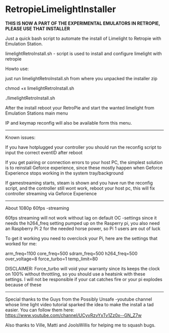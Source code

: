 # RetropieLimelightInstaller

<b> THIS IS NOW A PART OF THE EXPERIMENTAL EMULATORS IN RETROPIE, PLEASE USE THAT INSTALLER </b>



Just a quick bash script to automate the install of Limelight to Retropie with Emulation Station.


limelightRetroInstall.sh - script is used to install and configure limelight with retropie

Howto use:

just run limelightRetroInstall.sh from where you unpacked the installer zip

chmod +x limelightRetroInstall.sh

./limelightRetroInstall.sh

After the install reboot your RetroPie and start the wanted limelight from Emulation Stations main menu

IP and keymap reconfig will also be available form this menu.



<hr>

Known issues: 

If you have hotplugged your controller you should run the reconfig script to input the correct eventID after reboot

If you get pairing or connection errors to your host PC, the simplest solution is to reinstall Geforce experience, since these mostly happen when Geforce Experience stops working in the system tray/background

If gamestreaming starts, steam is shown and you have run the reconfig script, and the controller still wont work, reboot your host pc, this will fix controller streaming via Geforce Experience

<hr>

About 1080p 60fps -streaming



60fps streaming will not work without lag on default OC -settings since it needs the h264_freq setting pumped up on the Rasperry pi, you also need an Raspberry Pi 2 for the needed horse power, so Pi 1 users are out of luck

To get it working you need to overclock your Pi, here are the settings that worked for me:

arm_freq=1100
core_freq=500
sdram_freq=500
h264_freq=500
over_voltage=8
force_turbo=1
temp_limit=80

DISCLAIMER: Force_turbo will void your warranty since its keeps the clock on 100% without throttling, so you should use a heatsink with these settings. I will not be responsible if your cat catches fire or your pi explodes because of these

<hr>

Special thanks to the Guys from the Possibly Unsafe -youtube channel whose lime light video tutorial sparked the idea to make the install a tad easier. You can follow them here: https://www.youtube.com/channel/UCyvRzvYxTv1Zz0x--GN_Z7w

Also thanks to Ville, Matti and JoolsWillis for helping me to squash bugs.
